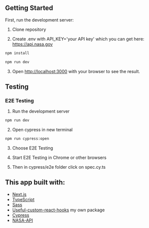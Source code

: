 ## Getting Started

First, run the development server:

1. Clone repository

2. Create .env with API_KEY='your API key' which you can get here: https://api.nasa.gov

```bash
npm install

npm run dev
```

3. Open [http://localhost:3000](http://localhost:3000) with your browser to see the result.

## Testing

### E2E Testing

1. Run the development server

```bash
npm run dev
```

2. Open cypress in new terminal

```bash
npm run cypress:open
```

3. Choose E2E Testing

4. Start E2E Testing in Chrome or other browsers

5. Then in cypress/e2e folder click on spec.cy.ts

## This app built with:

- [Next.js](https://nextjs.org)
- [TypeScript](https://www.typescriptlang.org)
- [Sass](https://sass-lang.com)
- [Useful-custom-react-hooks](https://www.npmjs.com/package/useful-custom-react-hooks) my own package
- [Cypress](https://www.cypress.io)
- [NASA-API](https://api.nasa.gov)
